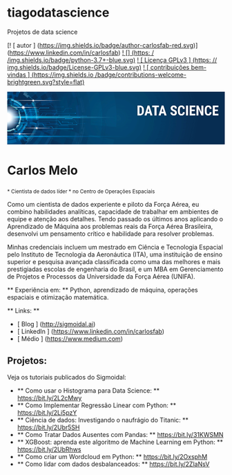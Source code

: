 # tiagodatascience
Projetos de data science

[! [ autor ] (https://img.shields.io/badge/author-carlosfab-red.svg)] (https://www.linkedin.com/in/carlosfab) [! [] (https: / /img.shields.io/badge/python-3.7+-blue.svg)](https://www.python.org/downloads/release/python-365/) [! [ Licença GPLv3 ] (https: // img.shields.io/badge/License-GPLv3-blue.svg)](http://perso.crans.org/besson/LICENSE.html) [! [ contribuições bem-vindas ] (https://img.shields.io /badge/contributions-welcome-brightgreen.svg?style=flat)](https://github.com/carlosfab/data_science/issues)

<p align = "center">
  <img src = "banner.png">
</p>

#  Carlos Melo
<sub> * Cientista de dados líder * no Centro de Operações Espaciais </sub>

Como um cientista de dados experiente e piloto da Força Aérea, eu combino habilidades analíticas, capacidade de trabalhar em ambientes de equipe e atenção aos detalhes. Tendo passado os últimos anos aplicando o Aprendizado de Máquina aos problemas reais da Força Aérea Brasileira, desenvolvi um pensamento crítico e habilidade para resolver problemas.

Minhas credenciais incluem um mestrado em Ciência e Tecnologia Espacial pelo Instituto de Tecnologia da Aeronáutica (ITA), uma instituição de ensino superior e pesquisa avançada classificada como uma das melhores e mais prestigiadas escolas de engenharia do Brasil, e um MBA em Gerenciamento de Projetos e Processos da Universidade da Força Aérea (UNIFA).

** Experiência em: ** Python, aprendizado de máquina, operações espaciais e otimização matemática.

** Links: **
* [ Blog ] (http://sigmoidal.ai)
* [ LinkedIn ] (https://www.linkedin.com/in/carlosfab)
* [ Médio ] (https://www.medium.com)


##  Projetos:
Veja os tutoriais publicados do Sigmoidal:

*  ** Como usar o Histograma para Data Science: ** https://bit.ly/2L2cMwy
*  ** Como Implementar Regressão Linear com Python: ** https://bit.ly/2Li5pzY
*  ** Ciência de dados: Investigando o naufrágio do Titanic: ** https://bit.ly/2Ubr5SH
*  ** Como Tratar Dados Ausentes com Pandas: ** https://bit.ly/31KWSMN
*  ** XGBoost: aprenda este algoritmo de Machine Learning em Python: ** https://bit.ly/2UbRhws
*  ** Como criar um Wordcloud em Python: ** https://bit.ly/2OxsphM
*  ** Como lidar com dados desbalanceados: ** https://bit.ly/2ZlaNsV

